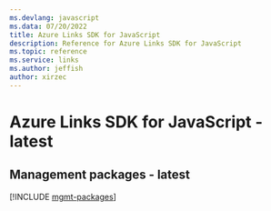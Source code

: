 ```yaml
---
ms.devlang: javascript
ms.data: 07/20/2022
title: Azure Links SDK for JavaScript
description: Reference for Azure Links SDK for JavaScript
ms.topic: reference
ms.service: links
ms.author: jeffish
author: xirzec
---
```

# Azure Links SDK for JavaScript - latest

## Management packages - latest
[!INCLUDE [mgmt-packages](links-mgmt-index.md)]
